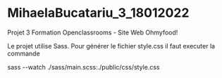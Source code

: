 # MihaelaBucatariu_3_18012022

Projet 3 Formation Openclassrooms - Site Web Ohmyfood!

Le projet utilise Sass.
Pour générer le fichier style.css il faut executer la commande

sass --watch ./sass/main.scss:./public/css/style.css
